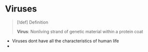 # Viruses
> [!def] Definition
> 
> **Virus**: Nonliving strand of genetic material within a protein coat

- Viruses dont have all the characteristics of human life
- 
